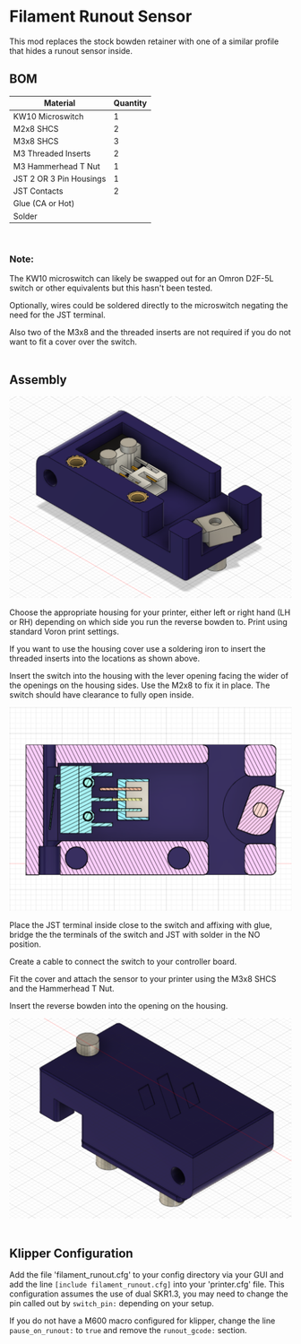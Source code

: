 # Filament Runout Sensor

This mod replaces the stock bowden retainer with one of a similar profile that hides a runout sensor inside. 

## BOM
   | Material | Quantity |
   |----------|----------|
   | KW10 Microswitch | 1 |
   | M2x8 SHCS | 2 |
   | M3x8 SHCS | 3 |
   | M3 Threaded Inserts | 2 |
   | M3 Hammerhead T Nut | 1 |
   | JST 2 OR 3 Pin Housings | 1 | 
   | JST Contacts | 2 |
   | Glue (CA or Hot) | | 
   | Solder | |   
<br>
   
### Note: 

The KW10 microswitch can likely be swapped out for an Omron D2F-5L switch or other equivalents but this hasn't been tested. 

Optionally, wires could be soldered directly to the microswitch negating the need for the JST terminal. 

Also two of the M3x8 and the threaded inserts are not required if you do not want to fit a cover over the switch.  
<br>

## Assembly

![Assembly](./IMAGES/Internal_Assembly.png)

Choose the appropriate housing for your printer, either left or right hand (LH or RH) depending on which side you run the reverse bowden to. Print using standard Voron print settings. 

If you want to use the housing cover use a soldering iron to insert the threaded inserts into the locations as shown above. 

Insert the switch into the housing with the lever opening facing the wider of the openings on the housing sides. Use the M2x8 to fix it in place. The switch should have clearance to fully open inside. 

![Cross Section](./IMAGES/Switch_Cross_Section.png)

Place the JST terminal inside close to the switch and affixing with glue, bridge the the terminals of the switch and JST with solder in the NO position. 

Create a cable to connect the switch to your controller board. 

Fit the cover and attach the sensor to your printer using the M3x8 SHCS and the Hammerhead T Nut. 

Insert the reverse bowden into the opening on the housing. 

![Assembled](./IMAGES/Assembled.png)
<br>
<br>

## Klipper Configuration

Add the file 'filament_runout.cfg' to your config directory via your GUI and add the line ``[include filament_runout.cfg]`` into your 'printer.cfg' file. 
This configuration assumes the use of dual SKR1.3, you may need to change the pin called out by ``switch_pin:`` depending on your setup. 

If you do not have a M600 macro configured for klipper, change the line ``pause_on_runout:`` to ``true`` and remove the ``runout_gcode:`` section.
